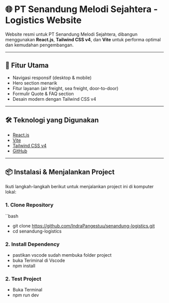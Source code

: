 # 🌐 PT Senandung Melodi Sejahtera - Logistics Website

Website resmi untuk PT Senandung Melodi Sejahtera, dibangun menggunakan **React.js**, **Tailwind CSS v4**, dan **Vite** untuk performa optimal dan kemudahan pengembangan.

---

## 🚀 Fitur Utama

- Navigasi responsif (desktop & mobile)
- Hero section menarik
- Fitur layanan (air freight, sea freight, door-to-door)
- Formulir Quote & FAQ section
- Desain modern dengan Tailwind CSS v4

---

## 🛠️ Teknologi yang Digunakan

- [React.js](https://reactjs.org/)
- [Vite](https://vitejs.dev/)
- [Tailwind CSS v4](https://tailwindcss.com/)
- [GitHub](https://github.com/)

---

## 📦 Instalasi & Menjalankan Project

Ikuti langkah-langkah berikut untuk menjalankan project ini di komputer lokal:

### 1. Clone Repository

``bash
- git clone https://github.com/IndraPangestuu/senandung-logistics.git
- cd senandung-logistics

### 2. Install Dependency

- pastikan vscode sudah membuka folder project
- buka Teriminal di Vscode 
- npm install

### 2. Test Project

- Buka Terminal
- npm run dev
